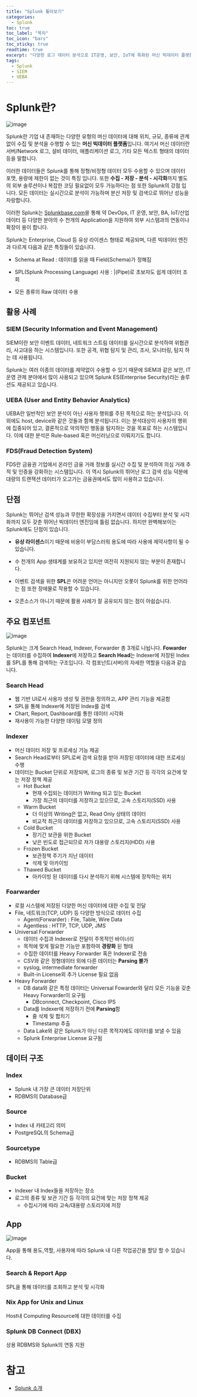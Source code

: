 ```yaml
---
title: "Splunk 톺아보기"
categories: 
  - Splunk
toc: true
toc_label: "목차"
toc_icon: "bars"
toc_sticky: true
readtime: true
excerpt: "다양한 로그 데이터 분석으로 IT운영, 보안, IoT에 특화된 머신 빅데이터 플랫폼 Splunk에 대해 알아봅니다."
tags:
  - Splunk
  - SIEM
  - UEBA
---
```


# Splunk란?

![image](https://user-images.githubusercontent.com/60086878/104919033-f7322a00-59d8-11eb-97d8-cef888baa5fa.png)

Splunk란 기업 내 존재하는 다양한 유형의 머신 데이터에 대해 위치, 규모, 종류에 관계없이 수집 및 분석을 수행할 수 있는 **머신 빅데이터 플랫폼**입니다. 여기서 머신 데이터란 서버/Network 로그, 설비 데이터, 애플리케이션 로그, 기타 모든 텍스트 형태의 데이터 등을 말합니다. 

이러한 데이터들은 Splunk를 통해 정형/비정형 데이터 모두 수용할 수 있으며 데이터 포맷, 용량에 제한이 없는 것이 특징 입니다. 또한 **수집 - 저장 - 분석 - 시각화**까지 별도의 외부 솔루션이나 복잡한 코딩 필요없이 모두 가능하다는 점 또한 Splunk의 강점 입니다. 모든 데이터는 실시간으로 분석이 가능하며 분산 저장 및 검색으로 뛰어난 성능을 자랑합니다.

이러한 Splunk는 [Splunkbase.com](https://splunkbase.splunk.com)을 통해 약 DevOps, IT 운영, 보안, BA, IoT/산업 데이터 등 다양한 분야의 수 천개의 Application을 지원하여 외부 시스템과의 연동이나 확장이 용이 합니다.

Splunk는 Enterprise, Cloud 등 유상 라이센스 형태로 제공되며, 다른 빅데이터 엔진과 다르게 다음과 같은 특징들이 있습니다.

- Schema at Read : 데이터를 읽을 때 Field(Schema)가 정해짐

- SPL(Splunk Processing Language) 사용  : \|(Pipe)로 초보자도 쉽게 데이터 조회

- 모든 종류의 Raw 데이터 수용 

## 활용 사례

### SIEM (Security Information and Event Management)

SIEM이란 보안 이벤트 데이터, 네트워크 스트림 데이터를 실시간으로 분석하여 위협관리, 사고대응 하는 시스템입니다. 또한 공격, 위협 탐지 및 관리, 조사, 모니터링, 탐지 하는 데 사용됩니다.

Splunk는 여러 이종의 데이터를 제약없이 수용할 수 있기 때문에 SIEM과 같은 보안, IT 운영 관제 분야에서 많이 사용되고 있으며 Splunk ES(Enterprise Security)라는 솔루션도 제공되고 있습니다.

### UEBA (User and Entity Behavior Analytics)

UEBA란 일반적인 보안 분석이 아닌 사용자 행위를 주된 목적으로 하는 분석입니다. 이외에도 host, device와 같은 것들과 함께 분석됩니다. 이는 분석대상이 사용자의 행위에 집중되어 있고, 결론적으로 악의적인 행동을 탐지하는 것을 목표로 하는 시스템입니다. 이에 대한 분석은 Rule-based 혹은 머신러닝으로 이뤄지기도 합니다.

### FDS(Fraud Detection System)

FDS란 금융권 기업에서 온라인 금융 거래 정보를 실시간 수집 및 분석하여 의심 거래 추적 및 인증을 강화하는 시스템입니다. 이 역시 Splunk의 뛰어난 로그 검색 성능 덕분에 대량의 트랜잭션 데이터가 오고가는 금융권에서도 많이 사용하고 있습니다.

## 단점

Splunk는 뛰어난 검색 성능과 무한한 확장성을 가지면서 데이터 수집부터 분석 및 시각화까지 모두 갖춘 뛰어난 빅데이터 엔진임에 틀림 없습니다. 하지만 완벽해보이는 Splunk에도 단점이 있습니다.

- **유상 라이센스**이기 때문에 비용이 부담스러워 용도에 따라 사용에 제약사항이 될 수 있습니다.

- 수 천개의 App 생태계를 보유하고 있지만 여전히 지원되지 않는 부분이 존재합니다. 

- 이벤트 검색을 위한 **SPL**은 어려운 언어는 아니지만 오롯이 Splunk를 위한 언어라는 점 또한 장애물로 작용할 수 있습니다. 

- 오픈소스가 아니기 때문에 활용 사례가 잘 공유되지 않는 점이 아쉽습니다.

## 주요 컴포넌트

![image](https://user-images.githubusercontent.com/60086878/104925844-ae7f6e80-59e2-11eb-8fbd-66a59870f703.png)

Splunk는 크게 Search Head, Indexer, Forwarder 총 3개로 나뉩니다. **Fowarder**는 데이터를 수집하여 **Indexer**에 저장하고 **Search Head**는 Indexer에 저장된 Index를 SPL를 통해 검색하는 구조입니다. 각 컴포넌트(서버)의 자세한 역할을 다음과 같습니다.

### Search Head

- 웹 기반 UI로서 사용자 생성 및 권한을 정의하고, APP 관리 기능을 제공함
- SPL을 통해 Indexer에 저장된 Index를 검색
- Chart, Report, Dashboard를 통한 데이터 시각화
- 재사용이 가능한 다양한 데이텀 모델 정의

### Indexer

- 머신 데이터 저장 및 프로세싱 기능 제공
- Search Head로부터 SPL로써 검색 요청을 받아 저장된 데이터에 대한 프로세싱 수행
- 데이터는 Bucket 단위로 저장되며, 로그의 종류 및 보관 기간 등 각각의 요건에 맞는 저장 정책 제공
    - Hot Bucket
        - 현재 수집되는 데이터가 Writing 되고 있는 Bucket
        - 가장 최근의 데이터를 저장하고 있으므로, 고속 스토리지(SSD) 사용
    - Warm Bucket
        - 더 이상의 Writing은 없고, Read Only 상태의 데이터
        - 비교적 최근의 데이터를 저장하고 있으므로, 고속 스토리지(SSD) 사용
    - Cold Bucket
        - 장기간 보관을 위한 Bucket
        - 낮은 빈도로 접근되므로 저가 대용량 스토리지(HDD) 사용
    - Frozen Bucket
        - 보관정책 주기가 지난 데이터
        - 삭제 및 아카이빙
    - Thawed Bucket
        - 아카이빙 된 데이터를 다시 분석하기 위해 시스템에 장착하는 위치

### Foarwarder

- 로컬 시스템에 저장된 다양한 머신 데이터에 대한 수집 및 전달
- File, 네트워크(TCP, UDP) 등 다양한 방식으로 데이터 수집
    - Agent(Forwarder) : File, Table, Wire Data 
    - Agentless : HTTP, TCP, UDP, JMS
- Universal Forwarder
    - 데이터 수집과 Indexer로 전달이 주목적인 바이너리
    - 목적에 맞게 필요한 기능만 포함하여 **경량화** 된 형태
    - 수집한 데이터를 Heavy Forwarder 혹은 Indexer로 전송
    - CSV와 같은 정형데이터 외에 다른 데이터는 **Parsing 불가**
    - syslog, intermediate forwarder
    - Built-in License외 추가 License 필요 없음
- Heavy Forwarder
    - DB data와 같은 특정 데이터는 Universal Fowarder와 달리 모든 기능을 갖춘 Heavy Forwarder이 요구됨
        - DBconnect, Checkpoint, Cisco IPS
    - Data를 Indexer에 저장하기 전에 **Parsing**함
        - 줄 삭제 및 합치기
        - Timestamp 추출
    - Data Lake와 같은 Splunk가 아닌 다른 목적지에도 데이터를 보낼 수 있음
    - Splunk Enterprise License 요구됨

## 데이터 구조

### Index 

- Splunk 내 가장 큰 데이터 저장단위 
- RDBMS의 Database급 

### Source 

- Index 내 카테고리 의미 
- PostgreSQL의 Schema급 

### Sourcetype 

- RDBMS의 Table급 

### Bucket

- Indexer 내 Index들을 저장하는 장소 
- 로그의 종류 및 보관 기간 등 각각의 요건에 맞는 저장 정책 제공
    - 수집시기에 따라 고속/대용량 스토리지에 저장

## App

![image](https://user-images.githubusercontent.com/60086878/105181756-8cffbd80-5b6f-11eb-91f4-c02692431799.png)

 App을 통해 용도,역할, 사용자에 따라 Splunk 내 다른 작업공간을 할당 할 수 있습니다.
 
 ### Search & Report App 
 
 SPL을 통해 데이터를 조회하고 분석 및 시각화 
 
 ### Nix App for Unix and Linux 
 
 Host내 Computing Resource에 대한 데이터를 수집 
 
 ### Splunk DB Connect (DBX)
 
 상용 RDBMS와 Splunk의 연동 지원

# 참고
- [Splunk 소개](http://www.valence.co.kr/images/rk-0068/Splunk_new.pdf)